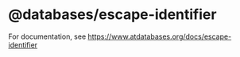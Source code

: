 # @databases/escape-identifier

For documentation, see https://www.atdatabases.org/docs/escape-identifier